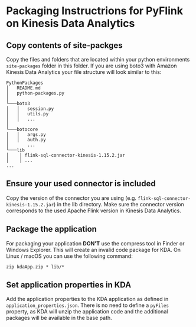 # Packaging Instructrions for PyFlink on Kinesis Data Analytics

## Copy contents of site-packges

Copy the files and folders that are located within your python environments `site-packages` folder in this folder. 
If you are using boto3 with Amazon Kinesis Data Analytics your file structure will look similar to this:

```
PythonPackages
│   README.md
│   python-packages.py    
│
└───boto3
│   │   session.py
│   │   utils.py
│   │   ...
│   
└───botocore
│   │   args.py
│   │   auth.py
│       ...
└───lib
│    │ flink-sql-connector-kinesis-1.15.2.jar 
│    │ ...
...

```

## Ensure your used connector is included

Copy the version of the connector you are using (e.g. `flink-sql-connector-kinesis-1.15.2.jar`) in the lib directory. 
Make sure the connector version corresponds to the used Apache Flink version in Kinesis Data Analytics.

## Package the application

For packaging your application **DON'T** use the compress tool in Finder or Windows Explorer. 
This will create an invalid code package for KDA. On Linux / macOS you can use the following command:
```shell
zip kdaApp.zip * lib/*
```

## Set application properties in KDA

Add the application properties to the KDA application as defined in `application_properties.json`. 
There is no need to define a `pyFiles` property,
as KDA will unzip the application code and the additional packages will be available in the base path.